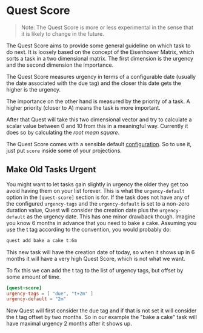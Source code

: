 # Quest Score

> Note: The Quest Score is more or less experimental 
> in the sense that it is likely to change in the future.

The Quest Score aims to provide some general guideline on which task to do next.
It is loosely based on the concept of the Eisenhower Matrix, which sorts 
a task in a two dimensional matrix. The first dimension is the urgency and
the second dimension the importance.

The Quest Score measures urgency in terms of a configurable date (usually the date associated 
with the due tag) and the closer this date gets the higher is the urgency.

The importance on the other hand is measured by the priority of a task.
A higher priority (closer to A) means the task is more important.

After that Quest will take this two dimensional vector and try to calculate 
a scalar value between 0 and 10 from this in a meaningful way. 
Currently it does so by calculating the *root mean square*.

The Quest Score comes with a sensible default [configuration](configuration.md). So to use it, just put
`score` inside some of your projections.

## Make Old Tasks Urgent

You might want to let tasks gain slightly in urgency the older they get too avoid 
having them on your list forever.
This is what the `urgency-default` option in the `[quest-score]` section is for.
If the task does not have any of the configured `urgency-tags` and the `urgency-default`
is set to a non-zero duration value, Quest will consider the creation date plus the 
`urgency-default` as the urgency date.
This has one minor drawback though. Imagine you know 6 months in advance that you need to bake a cake.
Assuming you use the t tag according to the convention, you would probably do:
```bash
quest add bake a cake t:6m
```
This new task will have the creation date of today, so when it shows up in 6 months it will
have a very high Quest Score, which is not what we want.

To fix this we can add the t tag to the list of urgency tags, but offset by some amount of time.

```toml
[quest-score]
urgency-tags = [ "due", "t+2m" ]
urgency-default = "2m"
```

Now Quest will first consider the due tag and if that is not set it will consider the t tag offset by two months.
So in our example the "bake a cake" task will have maximal urgency 2 months after it shows up.

